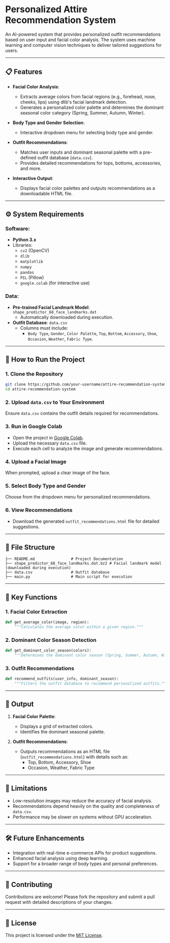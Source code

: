 # Personalized Attire Recommendation System

An AI-powered system that provides personalized outfit recommendations based on user input and facial color analysis. The system uses machine learning and computer vision techniques to deliver tailored suggestions for users.

---

## 📋 Features
- **Facial Color Analysis**:
  - Extracts average colors from facial regions (e.g., forehead, nose, cheeks, lips) using dlib's facial landmark detection.
  - Generates a personalized color palette and determines the dominant seasonal color category (Spring, Summer, Autumn, Winter).

- **Body Type and Gender Selection**:
  - Interactive dropdown menu for selecting body type and gender.

- **Outfit Recommendations**:
  - Matches user inputs and dominant seasonal palette with a pre-defined outfit database (`data.csv`).
  - Provides detailed recommendations for tops, bottoms, accessories, and more.

- **Interactive Output**:
  - Displays facial color palettes and outputs recommendations as a downloadable HTML file.

---

## ⚙️ System Requirements
### Software:
- **Python 3.x**
- Libraries:
  - `cv2` (OpenCV)
  - `dlib`
  - `matplotlib`
  - `numpy`
  - `pandas`
  - `PIL` (Pillow)
  - `google.colab` (for interactive use)

### Data:
- **Pre-trained Facial Landmark Model**: `shape_predictor_68_face_landmarks.dat`
  - Automatically downloaded during execution.
- **Outfit Database**: `data.csv`
  - Columns must include:
    - `Body Type`, `Gender`, `Color Palette`, `Top`, `Bottom`, `Accessory`, `Shoe`, `Occasion`, `Weather`, `Fabric Type`.

---

## 🚀 How to Run the Project
### 1. Clone the Repository
```bash
git clone https://github.com/your-username/attire-recommendation-system.git
cd attire-recommendation-system
```

### 2. Upload `data.csv` to Your Environment
Ensure `data.csv` contains the outfit details required for recommendations.

### 3. Run in Google Colab
- Open the project in [Google Colab](https://colab.research.google.com/).
- Upload the necessary `data.csv` file.
- Execute each cell to analyze the image and generate recommendations.

### 4. Upload a Facial Image
When prompted, upload a clear image of the face.

### 5. Select Body Type and Gender
Choose from the dropdown menu for personalized recommendations.

### 6. View Recommendations
- Download the generated `outfit_recommendations.html` file for detailed suggestions.

---

## 📂 File Structure
```
├── README.md                # Project Documentation
├── shape_predictor_68_face_landmarks.dat.bz2 # Facial landmark model (downloaded during execution)
├── data.csv                 # Outfit database
├── main.py                  # Main script for execution
```

---

## 🧠 Key Functions
### 1. Facial Color Extraction
```python
def get_average_color(image, region):
    """Calculates the average color within a given region."""
```

### 2. Dominant Color Season Detection
```python
def get_dominant_color_season(colors):
    """Determines the dominant color season (Spring, Summer, Autumn, Winter)."""
```

### 3. Outfit Recommendations
```python
def recommend_outfits(user_info, dominant_season):
    """Filters the outfit database to recommend personalized outfits."""
```

---

## 🎨 Output
1. **Facial Color Palette**:
   - Displays a grid of extracted colors.
   - Identifies the dominant seasonal palette.

2. **Outfit Recommendations**:
   - Outputs recommendations as an HTML file (`outfit_recommendations.html`) with details such as:
     - Top, Bottom, Accessory, Shoe
     - Occasion, Weather, Fabric Type

---

## 🔧 Limitations
- Low-resolution images may reduce the accuracy of facial analysis.
- Recommendations depend heavily on the quality and completeness of `data.csv`.
- Performance may be slower on systems without GPU acceleration.

---

## 🛠️ Future Enhancements
- Integration with real-time e-commerce APIs for product suggestions.
- Enhanced facial analysis using deep learning.
- Support for a broader range of body types and personal preferences.

---

## 🤝 Contributing
Contributions are welcome! Please fork the repository and submit a pull request with detailed descriptions of your changes.

---

## 📝 License
This project is licensed under the [MIT License](LICENSE).
